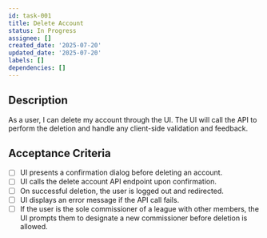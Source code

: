 ```yaml
---
id: task-001
title: Delete Account
status: In Progress
assignee: []
created_date: '2025-07-20'
updated_date: '2025-07-20'
labels: []
dependencies: []
---
```


## Description

As a user, I can delete my account through the UI. The UI will call the API to perform the deletion and handle any client-side validation and feedback.

## Acceptance Criteria

- [ ] UI presents a confirmation dialog before deleting an account.
- [ ] UI calls the delete account API endpoint upon confirmation.
- [ ] On successful deletion, the user is logged out and redirected.
- [ ] UI displays an error message if the API call fails.
- [ ] If the user is the sole commissioner of a league with other members, the UI prompts them to designate a new commissioner before deletion is allowed.
